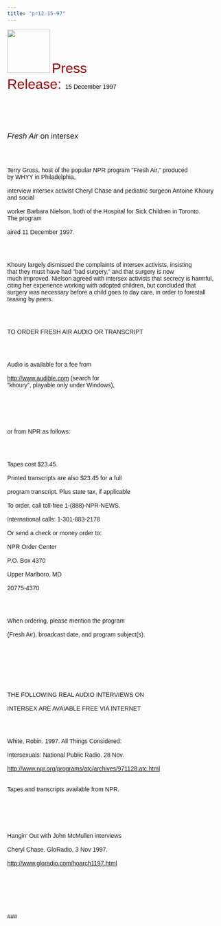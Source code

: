 ```yaml
---
title: "pr12-15-97"
---
```


  
  


<IMG SRC="/img/logo100.gif" HEIGHT="101" WIDTH="100" NATURALSIZEFLAG="0" ALIGN="BOTTOM" /> <FONT FACE="Arial,Helvetica"><FONT COLOR="#990000" SIZE="+3">Press<br />Release: </FONT><FONT COLOR="#000000">15 December 1997</FONT> <BR /><br />&nbsp;</P><br /><br />

<P>
  <I><FONT SIZE="+1">Fresh Air</FONT></I><FONT SIZE="+1"> on intersex</FONT>
</P>

<br /><br />

<P>
  Terry Gross, host of the popular NPR program "Fresh Air," produced<br />by WHYY in Philadelphia, <BR /><br />interview intersex activist Cheryl Chase and pediatric surgeon Antoine Khoury<br />and social <BR /><br />worker Barbara Nielson, both of the Hospital for Sick Children in Toronto.<br />The program <BR /><br />aired 11 December 1997.
</P>

<br /><br />

<P>
  Khoury largely dismissed the complaints of intersex activists, insisting<br />that they must have had "bad surgery," and that surgery is now<br />much improved. Nielson agreed with intersex activists that secrecy is harmful,<br />citing her experience working with adopted children, but concluded that<br />surgery was necessary before a child goes to day care, in order to forestall<br />teasing by peers.
</P>

<br /><br />

<P>
  TO ORDER FRESH AIR AUDIO OR TRANSCRIPT
</P>

<br /><br />

<P>
  Audio is available for a fee from <BR /><br /><A HREF="http://www.audible.com/">http://www.audible.com</A> (search for<br />"khoury", playable only under Windows),
</P>

<br /><br />

<P>
  <BR /><br />or from NPR as follows:
</P>

<br /><br />

<P>
  Tapes cost $23.45. <BR /><br />Printed transcripts are also $23.45 for a full <BR /><br />program transcript. Plus state tax, if applicable <BR /><br />To order, call toll-free 1-(888)-NPR-NEWS. <BR /><br />International calls: 1-301-883-2178 <BR /><br />Or send a check or money order to: <BR /><br />NPR Order Center <BR /><br />P.O. Box 4370 <BR /><br />Upper Marlboro, MD <BR /><br />20775-4370
</P>

<br /><br />

<P>
  When ordering, please mention the program <BR /><br />(Fresh Air), broadcast date, and program subject(s). <BR /><br />&nbsp; <BR /><br />&nbsp;
</P>

<br /><br />

<P>
  THE FOLLOWING REAL AUDIO INTERVIEWS ON <BR /><br />INTERSEX ARE AVAIABLE FREE VIA INTERNET
</P>

<br /><br />

<P>
  White, Robin. 1997. All Things Considered: <BR /><br />Intersexuals: National Public Radio. 28 Nov. <BR /><br /><A HREF="http://www.npr.org/programs/atc/archives/971128.atc.html">http://www.npr.org/programs/atc/archives/971128.atc.html</A><br /><BR /><br />Tapes and transcripts available from NPR. <BR /><br />&nbsp;
</P>

<br /><br />

<P>
  Hangin' Out with John McMullen interviews <BR /><br />Cheryl Chase. GloRadio, 3 Nov 1997. <BR /><br /><A HREF="http://www.gaybc.com/hoarch1197.html">http://www.gloradio.com/hoarch1197.html</A><br /><BR /><br />&nbsp;
</P>

<br /><br />

<P>
  ### <BR /><br />&nbsp; <BR /><br />&nbsp; <BR /><br />&nbsp; <BR /><br />&nbsp;<br />